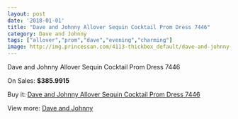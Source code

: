 ```yaml
---
layout: post
date: '2018-01-01'
title: "Dave and Johnny Allover Sequin Cocktail Prom Dress 7446"
category: Dave and Johnny
tags: ["allover","prom","dave","evening","charming"]
image: http://img.princessan.com/4113-thickbox_default/dave-and-johnny-allover-sequin-cocktail-prom-dress-7446.jpg
---
```

Dave and Johnny Allover Sequin Cocktail Prom Dress 7446

On Sales: **$385.9915**
<a href="https://www.princessan.com/en/dave-and-johnny/1898-dave-and-johnny-allover-sequin-cocktail-prom-dress-7446.html"><amp-img layout="responsive" width="600" height="600" src="//img.princessan.com/4113-thickbox_default/dave-and-johnny-allover-sequin-cocktail-prom-dress-7446.jpg" alt="Dave and Johnny Allover Sequin Cocktail Prom Dress 7446 0" /></a>
<a href="https://www.princessan.com/en/dave-and-johnny/1898-dave-and-johnny-allover-sequin-cocktail-prom-dress-7446.html"><amp-img layout="responsive" width="600" height="600" src="//img.princessan.com/4114-thickbox_default/dave-and-johnny-allover-sequin-cocktail-prom-dress-7446.jpg" alt="Dave and Johnny Allover Sequin Cocktail Prom Dress 7446 1" /></a>

Buy it: [Dave and Johnny Allover Sequin Cocktail Prom Dress 7446](https://www.princessan.com/en/dave-and-johnny/1898-dave-and-johnny-allover-sequin-cocktail-prom-dress-7446.html "Dave and Johnny Allover Sequin Cocktail Prom Dress 7446")

View more: [Dave and Johnny](https://www.princessan.com/en/16-dave-and-johnny "Dave and Johnny")